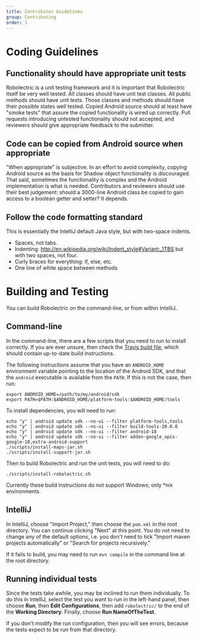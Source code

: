 ```yaml
---
title: Contributor Guidelines
group: Contributing
order: 1
---
```


# Coding Guidelines

## Functionality should have appropriate unit tests

Robolectric is a unit testing framework and it is important that Robolectric itself be very well tested. All classes
should have unit test classes. All public methods should have unit tests. Those classes and methods should have their
possible states well tested. Copied Android source should at least have "smoke tests" that assure the copied
functionality is wired up correctly. Pull requests introducing untested functionality should not accepted, and
reviewers should give appropriate feedback to the submitter.

## Code can be copied from Android source when appropriate

"When appropriate" is subjective. In an effort to avoid complexity, copying Android source as the basis for Shadow
object functionality is discouraged. That said, sometimes the functionality is complex and the Android implementation
is what is needed. Contributors and reviewers should use their best judgement: should a 3000-line Android class be
copied to gain access to a boolean getter and setter? It depends.

## Follow the code formatting standard

This is essentially the IntelliJ default Java style, but with two-space indents.

* Spaces, not tabs.
* Indenting: http://en.wikipedia.org/wiki/Indent_style#Variant:_1TBS but with two spaces, not four.
* Curly braces for everything: if, else, etc.
* One line of white space between methods

# Building and Testing

You can build Robolectric on the command-line, or from within IntelliJ.

## Command-line

In the command-line, there are a few scripts that you need to run to install correctly. If you are ever unsure, then check the [Travis build file](https://github.com/robolectric/robolectric/blob/master/.travis.yml), which should contain up-to-date build instructions.

The following instructions assume that you have an `ANDROID_HOME` environment variable pointing to the location of the Android SDK, and that the `android` executable is available from the `PATH`. If this is not the case, then run:

    export ANDROID_HOME=/path/to/my/android/sdk
    export PATH=$PATH:$ANDROID_HOME/platform-tools:$ANDROID_HOME/tools

To install dependencies, you will need to run:

    echo "y" | android update sdk --no-ui --filter platform-tools,tools
    echo "y" | android update sdk --no-ui --filter build-tools-20.0.0
    echo "y" | android update sdk --no-ui --filter android-18
    echo "y" | android update sdk --no-ui --filter addon-google_apis-google-18,extra-android-support
    ./scripts/install-maps-jar.sh
    ./scripts/install-support-jar.sh
    
Then to build Robolectric and run the unit tests, you will need to do:

    ./scripts/install-robolectric.sh

Currently these build instructions do not support Windows; only *nix environments.

## IntelliJ

In IntelliJ, choose "Import Project," then choose the `pom.xml` in the root directory. You can continue clicking "Next" at this point. You do not need to change any of the default options, i.e. you don't need to tick "Import maven projects automatically" or "Search for projects recursively."

If it fails to build, you may need to run `mvn compile` in the command line at the root directory.

## Running individual tests

Since the tests take awhile, you may be inclined to run them individually. To do this in IntelliJ, select the test you want to run in the left-hand panel, then choose **Run**, then **Edit Configurations**, then add `robolectric/` to the end of the **Working Directory**. Finally, choose **Run NameOfTheTest**.

If you don't modify the run configuration, then you will see errors, because the tests expect to be run from that directory.